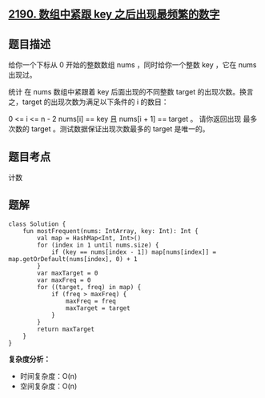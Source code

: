 ## [2190. 数组中紧跟 key 之后出现最频繁的数字](https://leetcode.cn/problems/most-frequent-number-following-key-in-an-array/description/)

## 题目描述

给你一个下标从 0 开始的整数数组 nums ，同时给你一个整数 key ，它在 nums 出现过。

统计 在 nums 数组中紧跟着 key 后面出现的不同整数 target 的出现次数。换言之，target 的出现次数为满足以下条件的 i 的数目：

0 <= i <= n - 2
nums[i] == key 且
nums[i + 1] == target 。
请你返回出现 最多 次数的 target 。测试数据保证出现次数最多的 target 是唯一的。

## 题目考点

计数

## 题解
 
```
class Solution {
    fun mostFrequent(nums: IntArray, key: Int): Int {
        val map = HashMap<Int, Int>()
        for (index in 1 until nums.size) {
            if (key == nums[index - 1]) map[nums[index]] = map.getOrDefault(nums[index], 0) + 1
        }
        var maxTarget = 0
        var maxFreq = 0
        for ((target, freq) in map) {
            if (freq > maxFreq) {
                maxFreq = freq
                maxTarget = target
            }
        }
        return maxTarget
    }
}
```

**复杂度分析：**

- 时间复杂度：O(n)
- 空间复杂度：O(n) 
